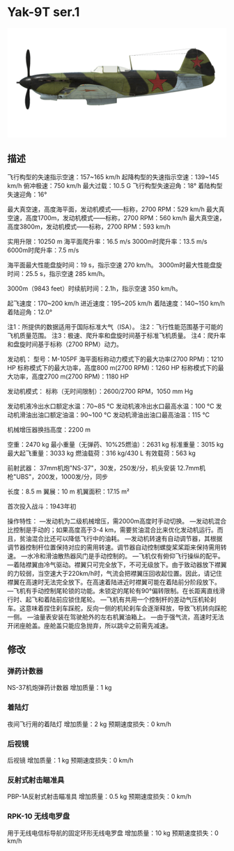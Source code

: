 ﻿# Yak-9T ser.1

![yak9ts1](../images/yak9ts1.png)

## 描述

飞行构型的失速指示空速：157~165 km/h
起降构型的失速指示空速：139~145 km/h
俯冲极速：750 km/h
最大过载：10.5 G
飞行构型失速迎角：18°
着陆构型失速迎角：16°

最大真空速，高度海平面，发动机模式——标称，2700 RPM：529 km/h
最大真空速，高度1700m，发动机模式——标称，2700 RPM：560 km/h
最大真空速，高度3800m，发动机模式——标称，2700 RPM：593 km/h

实用升限：10250 m
海平面爬升率：16.5 m/s
3000m时爬升率：13.5 m/s
6000m时爬升率：7.5 m/s

海平面最大性能盘旋时间：19 s，指示空速 270 km/h。
3000m时最大性能盘旋时间：25.5 s，指示空速 285 km/h。

3000m（9843 feet）时续航时间：2.1h，指示空速 350 km/h。

起飞速度：170~200 km/h
进近速度：195~205 km/h
着陆速度：140~150 km/h
着陆迎角：12.0°

注1：所提供的数据适用于国际标准大气（ISA）。
注2：飞行性能范围基于可能的飞机质量范围。
注3：极速、爬升率和盘旋时间基于标准飞机质量。
注4：爬升率和盘旋时间基于标称（2700 RPM）动力。

发动机：
型号：M-105PF
海平面标称动力模式下的最大功率(2700 RPM)：1210 HP
标称模式下的最大功率，高度800 m(2700 RPM)：1260 HP
标称模式下的最大功率，高度2700 m(2700 RPM)：1180 HP

发动机模式：
标称（无时间限制）：2600/2700 RPM，1050 mm Hg

发动机液冷出水口额定水温：70~85 °C
发动机液冷出水口最高水温：100 °C
发动机滑油出油口额定油温：90~100 °C
发动机滑油出油口最高油温：115 °C

机械增压器换挡高度：2200 m

空重：2470 kg
最小重量（无弹药、10%25燃油）：2631 kg
标准重量：3015 kg
最大起飞重量：3033 kg
燃油载荷：316 kg/430 L
有效载荷：563 kg

前射武器：
37mm机炮"NS-37"，30发，250发/分，机头安装
12.7mm机枪"UBS"，200发，1000发/分，同步


长度：8.5 m
翼展：10 m
机翼面积：17.15 m²

首次投入战斗：1943年初

操作特性：
—发动机为二级机械增压，需2000m高度时手动切换。
—发动机混合比控制是手动的；如果高度高于3-4 km，需要贫油混合比来优化发动机运行。而且，贫油混合比还可以降低飞行中的油耗。
—发动机转速有自动调节器，其根据调节器控制杆位置保持对应的需用转速。调节器自动控制螺旋桨桨距来保持需用转速。
—水冷和滑油散热器风门是手动控制的。
—飞机仅有俯仰飞行操纵的配平。
—着陆襟翼由冷气驱动。襟翼只可完全放下，不可无级放下。由于致动器放下襟翼的力较弱，当空速大于220km/h时，气流会把襟翼压回收起位置。因此，请记住襟翼在高速时无法完全放下。在高速着陆进近时襟翼可能在着陆前分阶段放下。
—飞机有手动控制尾轮锁的功能。未锁定的尾轮有90°偏转限制。在长距离直线滑行时、起飞和着陆前应锁住尾轮。
—飞机有共用一个控制杆的差动气压机轮刹车。这意味着捏住刹车踩舵，反向一侧的机轮刹车会逐渐释放，导致飞机转向踩舵一侧。
—油量表安装在驾驶舱外的左右机翼油箱上。
—由于强气流，高速时无法开闭座舱盖。座舱盖只能应急抛弃，所以跳伞之前需先减速。

## 修改


### 弹药计数器

NS-37机炮弹药计数器
增加质量：1 kg


### 着陆灯

夜间飞行用的着陆灯
增加质量：2 kg
预期速度损失：0 km/h

### 后视镜

后视镜
增加质量：1 kg
预期速度损失：0 km/h

### 反射式射击瞄准具

PBP-1A反射式射击瞄准具
增加质量：0.5 kg
预期速度损失：0 km/h

### RPK-10 无线电罗盘

用于无线电信标导航的固定环形无线电罗盘
增加质量：10 kg
预期速度损失：0 km/h